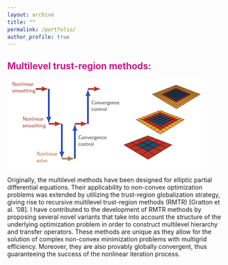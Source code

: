 ```yaml
---
layout: archive
title: ""
permalink: /portfolio/
author_profile: true
---
```


## <span style="color:rgb(199, 21, 133)"> Multilevel trust-region methods:</span>
<div style="display:inline-block;vertical-align:top;">
<img src="/images/rmtr.png" alt="img"/>
</div>
<div style="display:inline-block;">
<p>
Originally, the multilevel methods have been designed for elliptic partial differential equations. Their applicability to non-convex optimization problems was extended by utilizing the trust-region globalization strategy, giving rise to recursive multilevel trust-region methods (RMTR) [Gratton et al. ’08]. I have contributed to the development of RMTR methods by proposing several novel variants that take into account the structure of the underlying optimization problem in order to construct multilevel hierarchy and transfer operators. These methods are unique as they allow for the solution of complex non-convex minimization problems with multigrid efficiency. Moreover, they are also provably globally convergent, thus guaranteeing the success of the nonlinear iteration process.
</p>
</div>

